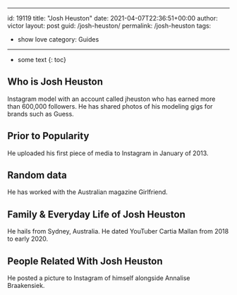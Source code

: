  ---
id: 19119
title: "Josh Heuston"
date: 2021-04-07T22:36:51+00:00
author: victor
layout: post
guid: /josh-heuston/
permalink: /josh-heuston
tags:
 - show love
category: Guides
---

* some text
{: toc}

## Who is Josh Heuston

Instagram model with an account called jheuston who has earned more than 600,000 followers. He has shared photos of his modeling gigs for brands such as Guess. 

## Prior to Popularity

He uploaded his first piece of media to Instagram in January of 2013. 

## Random data

He has worked with the Australian magazine Girlfriend. 

## Family & Everyday Life of Josh Heuston

He hails from Sydney, Australia. He dated YouTuber Cartia Mallan from 2018 to early 2020. 

## People Related With Josh Heuston

He posted a picture to Instagram of himself alongside Annalise Braakensiek. 
 